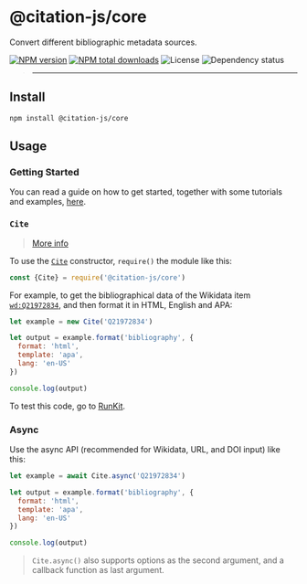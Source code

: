 # @citation-js/core
Convert different bibliographic metadata sources.

[![NPM version](https://img.shields.io/npm/v/@citation-js/core.svg)](https://npmjs.org/package/@citation-js/core)
[![NPM total downloads](https://img.shields.io/npm/dt/@citation-js/core.svg)](https://npmcharts.com/compare/@citation-js%2Fcore?minimal=true)
![License](https://img.shields.io/npm/l/@citation-js/core.svg)
![Dependency status](https://img.shields.io/librariesio/release/npm/@citation-js/core)
> ---

## Install

    npm install @citation-js/core

## Usage

### Getting Started

You can read a guide on how to get started, together with some tutorials and examples, [here](https://citation.js.org/api/tutorial-getting_started.html).

### `Cite`

> [More info](https://citation.js.org/api/tutorial-cite_.html)

To use the [`Cite`](#cite) constructor, `require()` the module like this:

```js
const {Cite} = require('@citation-js/core')
```

For example, to get the bibliographical data of the Wikidata item [`wd:Q21972834`](https://wikidata.org/wiki/Q21972834), and then format it in HTML, English and APA:

```js
let example = new Cite('Q21972834')

let output = example.format('bibliography', {
  format: 'html',
  template: 'apa',
  lang: 'en-US'
})

console.log(output)
```

To test this code, go to [RunKit](https://runkit.com/larsgw/591b5651bd9b40001113931c).

### Async

Use the async API (recommended for Wikidata, URL, and DOI input) like this:

```js
let example = await Cite.async('Q21972834')

let output = example.format('bibliography', {
  format: 'html',
  template: 'apa',
  lang: 'en-US'
})

console.log(output)
```

> `Cite.async()` also supports options as the second argument, and a callback function as last argument.
